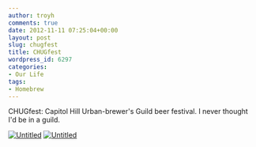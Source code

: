 ```yaml
---
author: troyh
comments: true
date: 2012-11-11 07:25:04+00:00
layout: post
slug: chugfest
title: CHUGfest
wordpress_id: 6297
categories:
- Our Life
tags:
- Homebrew
---
```


CHUGfest: Capitol Hill Urban-brewer's Guild beer festival. I never thought I'd be in a guild. 

[![Untitled](http://farm9.staticflickr.com/8487/8188969551_0a4184c05b.jpg)](http://www.flickr.com/photos/troyh/8188969551/)
[![Untitled](http://farm9.staticflickr.com/8066/8188969965_1c297a245d.jpg)](http://www.flickr.com/photos/troyh/8188969965/)
